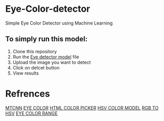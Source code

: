 # Eye-Color-detector
Simple Eye Color Detector using Machine Learning

## To simply run this model:
1. Clone this repository
2. Run the [Eye detector model]() file
3. Upload the image you want to detect
4. Click on detcet button
5. View results

# Refrences
[MTCNN](https://github.com/ipazc/mtcnn)
[EYE COLOR](https://www.edow.com/general-eye-care/eyecolor/)
[HTML COLOR PICKER](https://www.w3schools.com/colors/colors_picker.asp?colorhex=ffff00)
[HSV COLOR MODEL](https://www.lifewire.com/what-is-hsv-in-design-1078068)
[RGB TO HSV](https://www.rapidtables.com/convert/color/rgb-to-hsv.html)
[EYE COLOR RANGE](https://github.com/jeffreyolchovy/whatismyeyecolor/blob/master/library/src/main/scala/com/whatismyeyecolor/ColorRange.scala)


#
